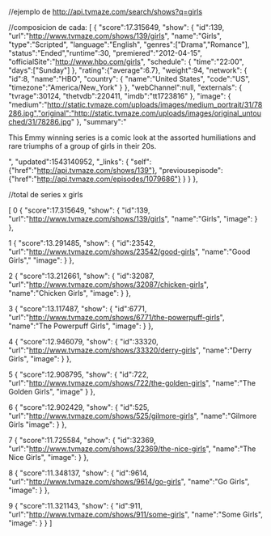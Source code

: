 //ejemplo de http://api.tvmaze.com/search/shows?q=girls

//composicion de cada:
[
  {
  "score":17.315649,
  "show":
      {
      "id":139,
      "url":"http://www.tvmaze.com/shows/139/girls",
      "name":"Girls",
      "type":"Scripted",
      "language":"English",
      "genres":["Drama","Romance"],
      "status":"Ended","runtime":30,
      "premiered":"2012-04-15",
      "officialSite":"http://www.hbo.com/girls",
      "schedule":
          {
          "time":"22:00",
          "days":["Sunday"]
          },
      "rating":{"average":6.7},
      "weight":94,
      "network":
          {
          "id":8,
          "name":"HBO",
          "country":
              {
              "name":"United States",
              "code":"US",
              "timezone":"America/New_York"
              }
          },
      "webChannel":null,
      "externals":
          {
          "tvrage":30124,
          "thetvdb":220411,
          "imdb":"tt1723816"
          },
      "image":
          {
          "medium":"http://static.tvmaze.com/uploads/images/medium_portrait/31/78286.jpg","original":"http://static.tvmaze.com/uploads/images/original_untouched/31/78286.jpg"
          },
      "summary":"<p>This Emmy winning series is a comic look at the assorted humiliations and rare triumphs of a group of girls in their 20s.</p>",
      "updated":1543140952,
      "_links":
          {
          "self": {"href":"http://api.tvmaze.com/shows/139"},
          "previousepisode":{"href":"http://api.tvmaze.com/episodes/1079686"}
          }
      }
  },



//total de series x girls

[
0 {
  "score":17.315649,
  "show":
      {
      "id":139,
      "url":"http://www.tvmaze.com/shows/139/girls",
      "name":"Girls",
      "image":
      }
  },


1 {
   "score":13.291485,
   "show":
      {
      "id":23542,
      "url":"http://www.tvmaze.com/shows/23542/good-girls",
      "name":"Good Girls","
      "image":
      }
  },


2  {
  "score":13.212661,
  "show":
      {
      "id":32087,
      "url":"http://www.tvmaze.com/shows/32087/chicken-girls",
      "name":"Chicken Girls",
      "image":
      }
  },


3  {
  "score":13.117487,
  "show":
      {
      "id":6771,
      "url":"http://www.tvmaze.com/shows/6771/the-powerpuff-girls",
      "name":"The Powerpuff Girls",
      "image":
      }
  },


4  {
  "score":12.946079,
  "show":
      {
      "id":33320,
      "url":"http://www.tvmaze.com/shows/33320/derry-girls",
      "name":"Derry Girls",
      "image":
      }
  },


5  {
  "score":12.908795,
  "show":
      {
      "id":722,
      "url":"http://www.tvmaze.com/shows/722/the-golden-girls",
      "name":"The Golden Girls",
      "image"
      }
  },


6  {
  "score":12.902429,
  "show":
      {
      "id":525,
      "url":"http://www.tvmaze.com/shows/525/gilmore-girls",
      "name":"Gilmore Girls
      "image":
      }
  },


7 {
  "score":11.725584,
  "show":
      {
      "id":32369,
      "url":"http://www.tvmaze.com/shows/32369/the-nice-girls",
      "name":"The Nice Girls",
      "image":
      }
  },


8 {
  "score":11.348137,
  "show":
      {
      "id":9614,
      "url":"http://www.tvmaze.com/shows/9614/go-girls",
      "name":"Go Girls",
      "image":
      }
  },


9  {
  "score":11.321143,
  "show":
      {
      "id":911,
      "url":"http://www.tvmaze.com/shows/911/some-girls",
      "name":"Some Girls",
      "image":
      }
  }
]
